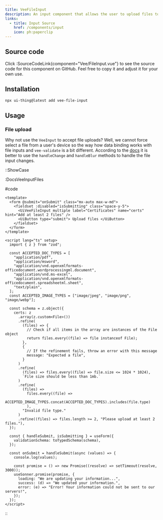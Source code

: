 ```yaml
---
title: VeeFileInput
description: An input component that allows the user to upload files to your application.
links:
  - title: Input Source
    href: /components/input
    icon: ph:paperclip
---
```


## Source code

Click :SourceCodeLink{component="Vee/FileInput.vue"} to see the source code for this component on GitHub. Feel free to copy it and adjust it for your own use.

## Installation

```bash
npx ui-thing@latest add vee-file-input
```

## Usage

### File upload

Why not use the `VeeInput` to accept file uploads? Well, we cannot force select a file from a user's device so the way how data binding works with file inputs and `vee-validate` is a bit different. According to the [docs](https://vee-validate.logaretm.com/v4/api/field#rendering-complex-fields-with-scoped-slots) it is better to use the `handleChange` and `handleBlur` methods to handle the file input changes.

::ShowCase

:DocsVeeInputFiles

#code

```vue [DocsVeeInputFiles.vue]
<template>
  <form @submit="onSubmit" class="mx-auto max-w-md">
    <fieldset :disabled="isSubmitting" class="space-y-5">
      <UiVeeFileInput multiple label="Certificates" name="certs" hint="Add at least 2 files" />
      <UiButton type="submit"> Upload files </UiButton>
    </fieldset>
  </form>
</template>

<script lang="ts" setup>
  import { z } from "zod";

  const ACCEPTED_DOC_TYPES = [
    "application/pdf",
    "application/msword",
    "application/vnd.openxmlformats-officedocument.wordprocessingml.document",
    "application/vnd.ms-excel",
    "application/vnd.openxmlformats-officedocument.spreadsheetml.sheet",
    "text/plain",
  ];
  const ACCEPTED_IMAGE_TYPES = ["image/jpeg", "image/png", "image/webp"];

  const schema = z.object({
    certs: z
      .array(z.custom<File>())
      .refine(
        (files) => {
          // Check if all items in the array are instances of the File object
          return files.every((file) => file instanceof File);
        },
        {
          // If the refinement fails, throw an error with this message
          message: "Expected a file",
        }
      )
      .refine(
        (files) => files.every((file) => file.size <= 1024 * 1024),
        `File size should be less than 1mb.`
      )
      .refine(
        (files) =>
          files.every((file) =>
            ACCEPTED_IMAGE_TYPES.concat(ACCEPTED_DOC_TYPES).includes(file.type)
          ),
        "Invalid file type."
      )
      .refine((files) => files.length >= 2, "Please upload at least 2 files."),
  });

  const { handleSubmit, isSubmitting } = useForm({
    validationSchema: toTypedSchema(schema),
  });

  const onSubmit = handleSubmit(async (values) => {
    console.log(values);

    const promise = () => new Promise((resolve) => setTimeout(resolve, 3000));
    useSonner.promise(promise, {
      loading: "We are updating your information...",
      success: (d) => "We updated your information.",
      error: (e) => "Error! Your information could not be sent to our servers!",
    });
  });
</script>
```

::
